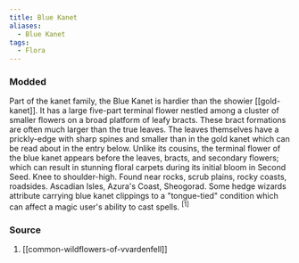 ```yaml
---
title: Blue Kanet
aliases:
  - Blue Kanet
tags:
  - Flora
---
```

### Modded
Part of the kanet family, the Blue Kanet is hardier than the showier [[gold-kanet]]. It has a large five-part terminal flower nestled among a cluster of smaller flowers on a broad platform of leafy bracts. These bract formations are often much larger than the true leaves. The leaves themselves have a prickly-edge with sharp spines and smaller than in the gold kanet which can be read about in the entry below. Unlike its cousins, the terminal flower of the blue kanet appears before the leaves, bracts, and secondary flowers; which can result in stunning floral carpets during its initial bloom in Second Seed. Knee to shoulder-high. Found near rocks, scrub plains, rocky coasts, roadsides. Ascadian Isles, Azura's Coast, Sheogorad. Some hedge wizards attribute carrying blue kanet clippings to a "tongue-tied" condition which can affect a magic user's ability to cast spells. <sup>[1]</sup>
### Source
1. [[common-wildflowers-of-vvardenfell]]